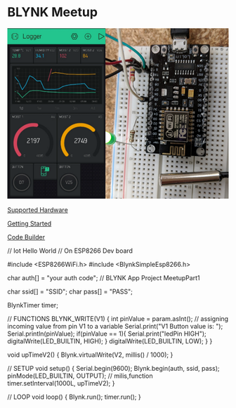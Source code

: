 # BLYNK Meetup
![IoT4Makers](images/BlynkMeetup2.png?raw=true "Meetup")

[Supported Hardware](https://github.com/blynkkk/blynkkk.github.io/blob/master/SupportedHardware.md "Supported Hardware")

[Getting Started](https://www.blynk.cc/getting-started/ "Getting Started")

[Code Builder](http://examples.blynk.cc/ "Code Builder")

// Iot Hello World
// On ESP8266 Dev board

#include <ESP8266WiFi.h>
#include <BlynkSimpleEsp8266.h>

char auth[] = "your auth code"; // BLYNK App Project MeetupPart1

char ssid[] = "SSID"; 
char pass[] = "PASS";

BlynkTimer timer;

// FUNCTIONS
BLYNK_WRITE(V1)
{
  int pinValue = param.asInt(); // assigning incoming value from pin V1 to a variable
  Serial.print("V1 Button value is: ");
  Serial.println(pinValue);
  if(pinValue == 1){
    Serial.print("ledPin HIGH");
    digitalWrite(LED_BUILTIN, HIGH);
  }
    digitalWrite(LED_BUILTIN, LOW);
  }
}
 
void upTimeV2() 
{
   Blynk.virtualWrite(V2, millis() / 1000);
}

// SETUP
void setup()
{
  Serial.begin(9600);
  Blynk.begin(auth, ssid, pass);
  pinMode(LED_BUILTIN, OUTPUT); 
                 // milis,function  
  timer.setInterval(1000L, upTimeV2); 
}

// LOOP
void loop()
{
  Blynk.run();
  timer.run(); 
}

